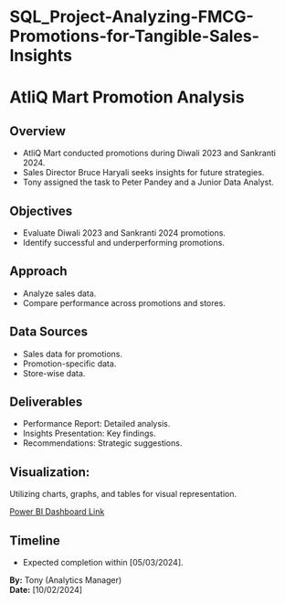 # SQL_Project-Analyzing-FMCG-Promotions-for-Tangible-Sales-Insights

# AtliQ Mart Promotion Analysis

## Overview
- AtliQ Mart conducted promotions during Diwali 2023 and Sankranti 2024.
- Sales Director Bruce Haryali seeks insights for future strategies.
- Tony assigned the task to Peter Pandey and a Junior Data Analyst.

## Objectives
- Evaluate Diwali 2023 and Sankranti 2024 promotions.
- Identify successful and underperforming promotions.

## Approach
- Analyze sales data.
- Compare performance across promotions and stores.

## Data Sources
- Sales data for promotions.
- Promotion-specific data.
- Store-wise data.

## Deliverables
- Performance Report: Detailed analysis.
- Insights Presentation: Key findings.
- Recommendations: Strategic suggestions.

  
## Visualization:
  Utilizing charts, graphs, and tables for visual representation.
  
  [Power BI Dashboard Link](https://app.powerbi.com/view?r=eyJrIjoiMDhiZDJkNDgtMTc2NC00M2RkLWIxMjktMWUyZTM3OGVmMjZiIiwidCI6ImM2ZTU0OWIzLTVmNDUtNDAzMi1hYWU5LWQ0MjQ0ZGM1YjJjNCJ9)

## Timeline
- Expected completion within [05/03/2024].

**By:** Tony (Analytics Manager)  
**Date:** [10/02/2024]





